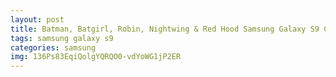 ```yaml
---
layout: post
title: Batman, Batgirl, Robin, Nightwing & Red Hood Samsung Galaxy S9 Case
tags: samsung galaxy s9
categories: samsung
img: 136Ps83EqiQolgYQRQO0-vdYoWG1jP2ER
---
```

